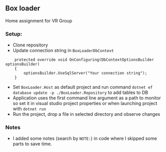 ## Box loader
Home assignment for VR Group
### Setup:
- Clone repository
- Update connection string in `BoxLoaderDbContext`
```
	protected override void OnConfiguring(DbContextOptionsBuilder optionsBuilder)
	{
		optionsBuilder.UseSqlServer("Your connection string");
	}
```
- Set `BoxLoader.Host` as default project and run command `dotnet ef database update -p ./BoxLoader.Repository` to add tables to DB
- Application uses the first command line argument as a path to monitor so set it in visual studio project properties or when launching project with `dotnet run`
- Run the project, drop a file in selected directory and observe changes

### Notes
- I added some notes (search by `NOTE:`) in code where I skipped some parts to save time.
